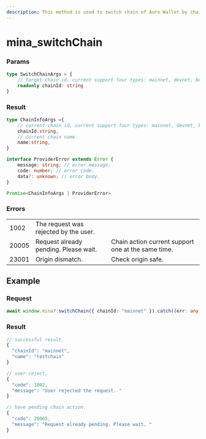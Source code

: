 ```yaml
---
description: This method is used to switch chain of Auro Wallet by chainId.
---
```


# mina\_switchChain

### Params

```typescript
type SwitchChainArgs = {
    // Target chain id. current support four types: mainnet, devnet, berkeley, testworld2.
    readonly chainId: string
}
```

### Result

```typescript
type ChainInfoArgs ={
    // current chain id, current support four types: mainnet, devnet, berkeley, testworld2.
    chainId:string,
    // current chain name.
    name:string,
}

interface ProviderError extends Error {
    message: string; // error message.
    code: number; // error code.
    data?: unknown; // error body. 
}

Promise<ChainInfoArgs | ProviderError>
```

### Errors

|       |                                       |                                                    |
| ----- | ------------------------------------- | -------------------------------------------------- |
| 1002  | The request was rejected by the user. |                                                    |
| 20005 | Request already pending. Please wait. | Chain action current support one at the same time. |
| 23001 | Origin dismatch.                      | Check origin safe.                                 |

## Example

### Request

```typescript
await window.mina?.switchChain({ chainId: "mainnet" }).catch((err: any) => err);
```

### Result

```typescript
// successful result.
{
  "chainId": "mainnet",
  "name": "testchain"
}

// user reject.
{
  "code": 1002,
  "message": "User rejected the request. "
}

// have pending chain action.
{
  "code": 20005,
  "message": "Request already pending. Please wait. "
}
```
